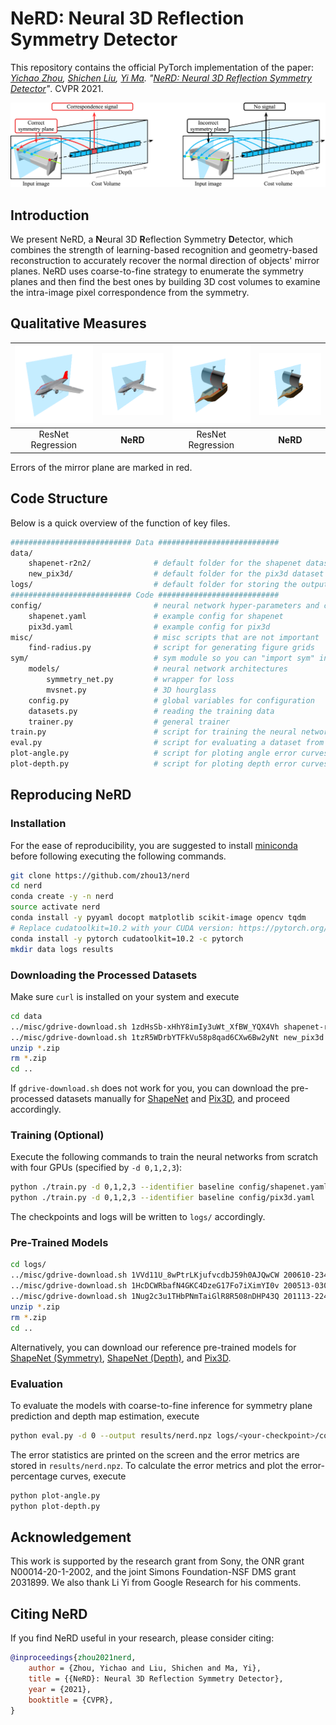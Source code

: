 # NeRD: Neural 3D Reflection Symmetry Detector

This repository contains the official PyTorch implementation of the paper:  *[Yichao Zhou](https://yichaozhou.com), [Shichen Liu](https://shichenliu.github.io/), [Yi Ma](https://people.eecs.berkeley.edu/~yima/). "[NeRD: Neural 3D Reflection Symmetry Detector](https://arxiv.org/abs/2006.10042)"*. CVPR 2021.

![teaser](figs/teaser.png)

## Introduction

We present NeRD, a **N**eural 3D **R**eflection Symmetry **D**etector, which combines the strength of learning-based recognition and geometry-based reconstruction to accurately recover the normal direction of objects' mirror planes. NeRD uses coarse-to-fine strategy to enumerate the symmetry planes and then find the best ones by building 3D cost volumes to examine the intra-image pixel correspondence from the symmetry.

## Qualitative Measures

| ![airplane-resnet](figs/airplane-resnet.png) | ![airplane-nerd](figs/airplane-nerd.png) | ![ship-resnet](figs/ship-resnet.png) | ![ship-nerd](figs/ship-nerd.png) |
| :----: | :--: | :----: | :--: |
| ResNet Regression | **NeRD** |          ResNet Regression           | **NeRD** |

Errors of the mirror plane are marked in red.

## Code Structure

Below is a quick overview of the function of key files.

```bash
########################### Data ###########################
data/
    shapenet-r2n2/              # default folder for the shapenet dataset
    new_pix3d/                  # default folder for the pix3d dataset
logs/                           # default folder for storing the output during training
########################### Code ###########################
config/                         # neural network hyper-parameters and configurations
    shapenet.yaml               # example config for shapenet
    pix3d.yaml                  # example config for pix3d
misc/                           # misc scripts that are not important
    find-radius.py              # script for generating figure grids
sym/                            # sym module so you can "import sym" in other scripts
    models/                     # neural network architectures
        symmetry_net.py         # wrapper for loss
        mvsnet.py               # 3D hourglass
    config.py                   # global variables for configuration
    datasets.py                 # reading the training data
    trainer.py                  # general trainer
train.py                        # script for training the neural network
eval.py                         # script for evaluating a dataset from a checkpoint
plot-angle.py                   # script for ploting angle error curves
plot-depth.py                   # script for ploting depth error curves
```

## Reproducing NeRD

### Installation

For the ease of reproducibility, you are suggested to install [miniconda](https://docs.conda.io/en/latest/miniconda.html) before following executing the following commands.

```bash
git clone https://github.com/zhou13/nerd
cd nerd
conda create -y -n nerd
source activate nerd
conda install -y pyyaml docopt matplotlib scikit-image opencv tqdm
# Replace cudatoolkit=10.2 with your CUDA version: https://pytorch.org/get-started/
conda install -y pytorch cudatoolkit=10.2 -c pytorch
mkdir data logs results
```

### Downloading the Processed Datasets
Make sure `curl` is installed on your system and execute
```bash
cd data
../misc/gdrive-download.sh 1zdHsSb-xHhY8imIy3uWt_XfBW_YQX4Vh shapenet-r2n2.zip
../misc/gdrive-download.sh 1tzR5WDrbYTFkVu58p8qad6CXw6Bw2yNt new_pix3d.zip
unzip *.zip
rm *.zip
cd ..
```

If `gdrive-download.sh` does not work for you, you can download the pre-processed datasets
manually for [ShapeNet](https://drive.google.com/file/d/1zdHsSb-xHhY8imIy3uWt_XfBW_YQX4Vh) and [Pix3D](https://drive.google.com/file/d/1tzR5WDrbYTFkVu58p8qad6CXw6Bw2yNt), and proceed accordingly.

### Training (Optional)
Execute the following commands to train the neural networks from scratch with four GPUs (specified by `-d 0,1,2,3`):
```bash
python ./train.py -d 0,1,2,3 --identifier baseline config/shapenet.yaml
python ./train.py -d 0,1,2,3 --identifier baseline config/pix3d.yaml
```

The checkpoints and logs will be written to `logs/` accordingly.

### Pre-Trained Models
```bash
cd logs/
../misc/gdrive-download.sh 1VVd11U_8wPtrLKjufvcdbJ59h0AJQwCW 200610-234002-8ee0ad2-shapenet-latest.zip  # ShapeNet/Symmetry
../misc/gdrive-download.sh 1HcDCWRbafN4GKC4DzeG17Fo7iXimYI0v 200513-030330-c8e671c-shapenet-finetune.zip  # ShapeNet/Depth
../misc/gdrive-download.sh 1Nug2c3u1THbPNmTaiGlR8R508nDHP43Q 201113-224159-ec0e932-pix3d-001008000.zip  # Pix3d/Symmetry
unzip *.zip
rm *.zip
cd ..
```
Alternatively, you can download our reference pre-trained models for [ShapeNet (Symmetry)](https://drive.google.com/file/d/1VVd11U_8wPtrLKjufvcdbJ59h0AJQwCW), [ShapeNet (Depth)](https://drive.google.com/file/d/1HcDCWRbafN4GKC4DzeG17Fo7iXimYI0v), and [Pix3D](https://drive.google.com/file/d/1Nug2c3u1THbPNmTaiGlR8R508nDHP43Q).

### Evaluation

To evaluate the models with coarse-to-fine inference for symmetry plane prediction and depth map estimation, execute

``` bash
python eval.py -d 0 --output results/nerd.npz logs/<your-checkpoint>/config.yaml logs/<your-checkpoint>/checkpoint_latest.pth.tar
```

The error statistics are printed on the screen and the error metrics are stored in `results/nerd.npz`. To calculate the error metrics and plot the error-percentage curves, execute

``` bash
python plot-angle.py
python plot-depth.py
```


## Acknowledgement

This work is supported by the research grant from Sony, the ONR grant N00014-20-1-2002, and the joint Simons Foundation-NSF DMS grant 2031899.  We also thank Li Yi from Google Research for his comments.

## Citing NeRD

If you find NeRD useful in your research, please consider citing:

```bib
@inproceedings{zhou2021nerd,
    author = {Zhou, Yichao and Liu, Shichen and Ma, Yi},
    title = {{NeRD}: Neural 3D Reflection Symmetry Detector},
    year = {2021},
    booktitle = {CVPR},
}
```

